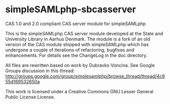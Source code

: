 simpleSAMLphp-sbcasserver
=========================

CAS 1.0 and 2.0 compliant CAS server module for simpleSAMLphp

This is the simpleSAMLphp CAS server module developed at the State and University Library in Aarhus Denmark.
The module is a fork of an old version of the CAS module shipped with simpleSAMLphp which has undergone a couple of
iterations of refactoring, bugfixes and enhancements. For details see the ChangeLog in the doc directory.

All files are rewritten based on work by Dubravko Voncina. See Google Groups discussion in this thread:
http://groups.google.com/group/simplesamlphp/browse_thread/thread/4c655d169532650a

This work is licensed under a Creative Commons GNU Lesser General Public License License.

